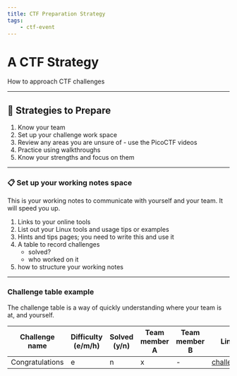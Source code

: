 ```yaml
---
title: CTF Preparation Strategy
tags:
    - ctf-event
---
```

# A CTF Strategy

How to approach CTF challenges

---

## 🤺 Strategies to Prepare

1. Know your team
1. Set up your challenge work space
1. Review any areas you are unsure of - use the PicoCTF videos
1. Practice using walkthroughs
1. Know your strengths and focus on them

---

### 📋 Set up your working notes space

This is your working notes to communicate with yourself and your team. It will speed you up.

1. Links to your online tools
1. List out your Linux tools and usage tips or examples
1. Hints and tips pages; you need to write this and use it
1. A table to record challenges
   - solved?
   - who worked on it
1. how to structure your working notes

---

### Challenge table example

The challenge table is a way of quickly understanding where your team is at, and yourself.

| Challenge name | Difficulty (e/m/h) |  Solved (y/n) | Team member A | Team member B | Link | 
|---|---|---|---|---|---|
|Congratulations| e| n| x| - | [challenge](https://github.com/MasonCompetitiveCyber/PatriotCTF2023/tree/main/Forensics/congratulations) |

